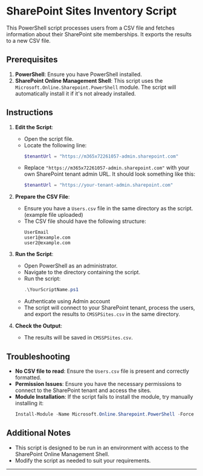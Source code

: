 # SharePoint Sites Inventory Script

This PowerShell script processes users from a CSV file and fetches information about their SharePoint site memberships. It exports the results to a new CSV file.

## Prerequisites

1. **PowerShell**: Ensure you have PowerShell installed.
2. **SharePoint Online Management Shell**: This script uses the `Microsoft.Online.Sharepoint.PowerShell` module. The script will automatically install it if it's not already installed.

## Instructions

1. **Edit the Script**:
   - Open the script file.
   - Locate the following line:
     ```powershell
     $tenantUrl = "https://m365x72261057-admin.sharepoint.com"
     ```
   - Replace `"https://m365x72261057-admin.sharepoint.com"` with your own SharePoint tenant admin URL. It should look something like this:
     ```powershell
     $tenantUrl = "https://your-tenant-admin.sharepoint.com"
     ```

2. **Prepare the CSV File**:
   - Ensure you have a `Users.csv` file in the same directory as the script. (example file uploaded)
   - The CSV file should have the following structure:
     ```
     UserEmail
     user1@example.com
     user2@example.com
     ```

3. **Run the Script**:
   - Open PowerShell as an administrator.
   - Navigate to the directory containing the script.
   - Run the script:
     ```powershell
     .\YourScriptName.ps1
     ```
   - Authenticate using Admin account
   - The script will connect to your SharePoint tenant, process the users, and export the results to `CMSSPSites.csv` in the same directory.

4. **Check the Output**:
   - The results will be saved in `CMSSPSites.csv`.

## Troubleshooting

- **No CSV file to read**: Ensure the `Users.csv` file is present and correctly formatted.
- **Permission Issues**: Ensure you have the necessary permissions to connect to the SharePoint tenant and access the sites.
- **Module Installation**: If the script fails to install the module, try manually installing it:
  ```powershell
  Install-Module -Name Microsoft.Online.Sharepoint.PowerShell -Force
  ```

## Additional Notes

- This script is designed to be run in an environment with access to the SharePoint Online Management Shell.
- Modify the script as needed to suit your requirements.

---
